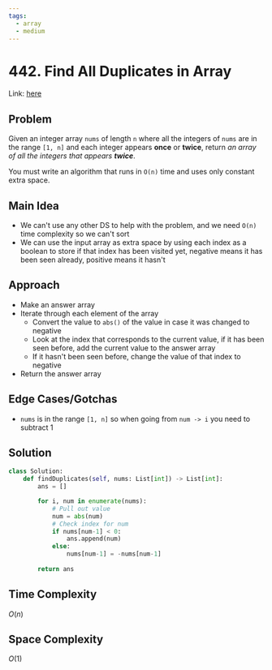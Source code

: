 ```yaml
---
tags:
  - array
  - medium
---
```

# 442. Find All Duplicates in Array
Link: [here](https://leetcode.com/problems/find-all-duplicates-in-an-array/)
## Problem
Given an integer array `nums` of length `n` where all the integers of `nums` are in the range `[1, n]` and each integer appears **once** or **twice**, return _an array of all the integers that appears **twice**_.

You must write an algorithm that runs in `O(n)` time and uses only constant extra space.
## Main Idea
- We can't use any other DS to help with the problem, and we need `O(n)` time complexity so we can't sort
- We can use the input array as extra space by using each index as a boolean to store if that index has been visited yet, negative means it has been seen already, positive means it hasn't
## Approach
- Make an answer array
- Iterate through each element of the array
	- Convert the value to `abs()` of the value in case it was changed to negative
	- Look at the index that corresponds to the current value, if it has been seen before, add the current value to the answer array
	- If it hasn't been seen before, change the value of that index to negative
- Return the answer array
## Edge Cases/Gotchas 
- `nums` is in the range `[1, n]` so when going from `num -> i` you need to subtract 1
## Solution
```python 
class Solution:
    def findDuplicates(self, nums: List[int]) -> List[int]:
        ans = []

        for i, num in enumerate(nums):
            # Pull out value
            num = abs(num)
            # Check index for num
            if nums[num-1] < 0:
                ans.append(num)
            else:
                nums[num-1] = -nums[num-1]
        
        return ans
```
## Time Complexity
$O(n)$
## Space Complexity
$O(1)$
